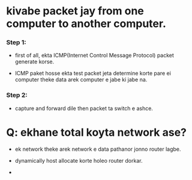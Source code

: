 # kivabe packet jay from one computer to another computer.

### Step 1:

* first of all, ekta ICMP(Internet Control Message Protocol) packet generate korse.

* ICMP paket hosse ekta test packet jeta determine korte pare ei computer theke data arek computer e jabe ki jabe na.

### Step 2:

* capture and forward dile then packet ta switch e ashce.

# Q: ekhane total koyta network ase?

- ek network theke arek network e data pathanor jonno router lagbe.

- dynamically host allocate korte holeo router dorkar.

- 
